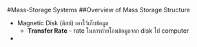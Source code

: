 #Mass-Storage Systems
##Overview of Mass Storage Structure
* Magnetic Disk (ดิสก์) เอาไว้เก็บข้อมูล
	- **Transfer Rate** - rate ในการถ่ายโอนข้อมูลจาก disk ไป computer
* 
